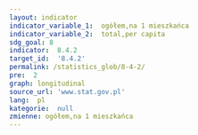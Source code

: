 ```yaml
---
layout: indicator
indicator_variable_1:  ogółem,na 1 mieszkańca
indicator_variable_2:  total,per capita
sdg_goal: 8
indicator:  8.4.2
target_id:  '8.4.2'
permalink: /statistics_glob/8-4-2/
pre:  2
graph: longitudinal
source_url: 'www.stat.gov.pl'
lang:  pl
kategorie:  null
zmienne: ogółem,na 1 mieszkańca
---
```

